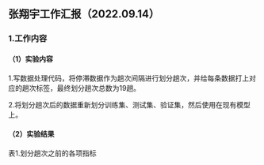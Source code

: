 ## 张翔宇工作汇报（2022.09.14）

### 1.工作内容

#### （1）实验内容

1.写数据处理代码，将停滞数据作为趟次间隔进行划分趟次，并给每条数据打上对应的趟次标签，最终划分趟次总数为19趟。

2.将划分趟次后的数据重新划分训练集、测试集、验证集，然后使用在现有模型上。

#### （2）实验结果

表1.划分趟次之前的各项指标